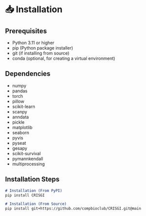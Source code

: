 # 📥 Installation


## Prerequisites

- Python 3.11 or higher
- pip (Python package installer)
- git (if installing from source)
- conda (optional, for creating a virtual environment)

## Dependencies
- numpy
- pandas
- torch
- pillow
- scikit-learn
- scanpy
- anndata
- pickle
- matplotlib
- seaborn
- pyvis
- pyseat
- gesapy
- scikit-survival
- pymannkendall
- multiprocessing

## Installation Steps
```markdown
# Installation (From PyPI)
pip install CRISGI

# Installation (From Source)
pip install git+https://github.com/compbioclub/CRISGI.git@main
```


